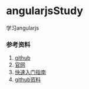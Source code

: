 # angularjsStudy
学习angularjs


### 参考资料
1. [github](https://github.com/htmlk/angular)<br>
2. [官网](https://angular.io/guide/architecture)<br>
3. [快速入门指南](https://angular.cn/docs/ts/latest/quickstart.html)
4. [github资料](https://github.com/tancolo/angular2)